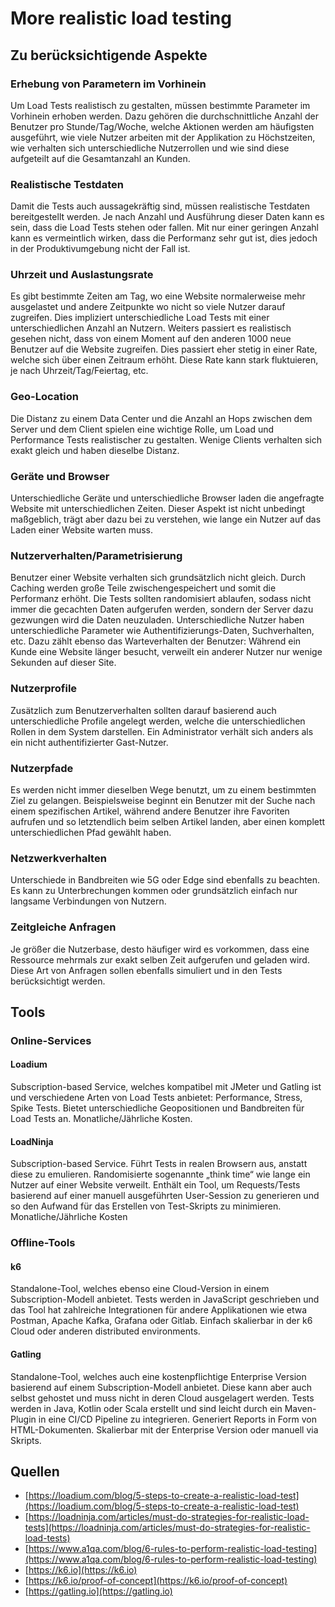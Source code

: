 # More realistic load testing

## Zu berücksichtigende Aspekte

### Erhebung von Parametern im Vorhinein
Um Load Tests realistisch zu gestalten, müssen bestimmte Parameter im Vorhinein erhoben werden. Dazu gehören die durchschnittliche Anzahl der Benutzer pro Stunde/Tag/Woche, welche Aktionen werden am häufigsten ausgeführt, wie viele Nutzer arbeiten mit der Applikation zu Höchstzeiten, wie verhalten sich unterschiedliche Nutzerrollen und wie sind diese aufgeteilt auf die Gesamtanzahl an Kunden.

### Realistische Testdaten
Damit die Tests auch aussagekräftig sind, müssen realistische Testdaten bereitgestellt werden. Je nach Anzahl und Ausführung dieser Daten kann es sein, dass die Load Tests stehen oder fallen. Mit nur einer geringen Anzahl kann es vermeintlich wirken, dass die Performanz sehr gut ist, dies jedoch in der Produktivumgebung nicht der Fall ist.

### Uhrzeit und Auslastungsrate
Es gibt bestimmte Zeiten am Tag, wo eine Website normalerweise mehr ausgelastet und andere Zeitpunkte wo nicht so viele Nutzer darauf zugreifen. Dies impliziert unterschiedliche Load Tests mit einer unterschiedlichen Anzahl an Nutzern. Weiters passiert es realistisch gesehen nicht, dass von einem Moment auf den anderen 1000 neue Benutzer auf die Website zugreifen. Dies passiert eher stetig in einer Rate, welche sich über einen Zeitraum erhöht. Diese Rate kann stark fluktuieren, je nach Uhrzeit/Tag/Feiertag, etc.

### Geo-Location
Die Distanz zu einem Data Center und die Anzahl an Hops zwischen dem Server und dem Client spielen eine wichtige Rolle, um Load und Performance Tests realistischer zu gestalten. Wenige Clients verhalten sich exakt gleich und haben dieselbe Distanz.

### Geräte und Browser
Unterschiedliche Geräte und unterschiedliche Browser laden die angefragte Website mit unterschiedlichen Zeiten. Dieser Aspekt ist nicht unbedingt maßgeblich, trägt aber dazu bei zu verstehen, wie lange ein Nutzer auf das Laden einer Website warten muss.

### Nutzerverhalten/Parametrisierung
Benutzer einer Website verhalten sich grundsätzlich nicht gleich. Durch Caching werden große Teile zwischengespeichert und somit die Performanz erhöht. Die Tests sollten randomisiert ablaufen, sodass nicht immer die gecachten Daten aufgerufen werden, sondern der Server dazu gezwungen wird die Daten neuzuladen. Unterschiedliche Nutzer haben unterschiedliche Parameter wie Authentifizierungs-Daten, Suchverhalten, etc. Dazu zählt ebenso das Warteverhalten der Benutzer: Während ein Kunde eine Website länger besucht, verweilt ein anderer Nutzer nur wenige Sekunden auf dieser Site.

### Nutzerprofile
Zusätzlich zum Benutzerverhalten sollten darauf basierend auch unterschiedliche Profile angelegt werden, welche die unterschiedlichen Rollen in dem System darstellen. Ein Administrator verhält sich anders als ein nicht authentifizierter Gast-Nutzer.

### Nutzerpfade
Es werden nicht immer dieselben Wege benutzt, um zu einem bestimmten Ziel zu gelangen. Beispielsweise beginnt ein Benutzer mit der Suche nach einem spezifischen Artikel, während andere Benutzer ihre Favoriten aufrufen und so letztendlich beim selben Artikel landen, aber einen komplett unterschiedlichen Pfad gewählt haben.

### Netzwerkverhalten
Unterschiede in Bandbreiten wie 5G oder Edge sind ebenfalls zu beachten. Es kann zu Unterbrechungen kommen oder grundsätzlich einfach nur langsame Verbindungen von Nutzern.

### Zeitgleiche Anfragen
Je größer die Nutzerbase, desto häufiger wird es vorkommen, dass eine Ressource mehrmals zur exakt selben Zeit aufgerufen und geladen wird. Diese Art von Anfragen sollen ebenfalls simuliert und in den Tests berücksichtigt werden.
 
## Tools
### Online-Services
#### Loadium
Subscription-based Service, welches kompatibel mit JMeter und Gatling ist und verschiedene Arten von Load Tests anbietet: Performance, Stress, Spike Tests.
Bietet unterschiedliche Geopositionen und Bandbreiten für Load Tests an.
Monatliche/Jährliche Kosten.

#### LoadNinja
Subscription-based Service. Führt Tests in realen Browsern aus, anstatt diese zu emulieren. Randomisierte sogenannte „think time“ wie lange ein Nutzer auf einer Website verweilt.
Enthält ein Tool, um Requests/Tests basierend auf einer manuell ausgeführten User-Session zu generieren und so den Aufwand für das Erstellen von Test-Skripts zu minimieren.
Monatliche/Jährliche Kosten

### Offline-Tools
#### k6
Standalone-Tool, welches ebenso eine Cloud-Version in einem Subscription-Modell anbietet. Tests werden in JavaScript geschrieben und das Tool hat zahlreiche Integrationen für andere Applikationen wie etwa Postman, Apache Kafka, Grafana oder Gitlab. Einfach skalierbar in der k6 Cloud oder anderen distributed environments.

#### Gatling
Standalone-Tool, welches auch eine kostenpflichtige Enterprise Version basierend auf einem Subscription-Modell anbietet. Diese kann aber auch selbst gehostet und muss nicht in deren Cloud ausgelagert werden. Tests werden in Java, Kotlin oder Scala erstellt und sind leicht durch ein Maven-Plugin in eine CI/CD Pipeline zu integrieren. Generiert Reports in Form von HTML-Dokumenten. Skalierbar mit der Enterprise Version oder manuell via Skripts.

## Quellen
* [https://loadium.com/blog/5-steps-to-create-a-realistic-load-test](https://loadium.com/blog/5-steps-to-create-a-realistic-load-test)
* [https://loadninja.com/articles/must-do-strategies-for-realistic-load-tests](https://loadninja.com/articles/must-do-strategies-for-realistic-load-tests)
* [https://www.a1qa.com/blog/6-rules-to-perform-realistic-load-testing](https://www.a1qa.com/blog/6-rules-to-perform-realistic-load-testing)
* [https://k6.io](https://k6.io)
* [https://k6.io/proof-of-concept](https://k6.io/proof-of-concept)
* [https://gatling.io](https://gatling.io)
